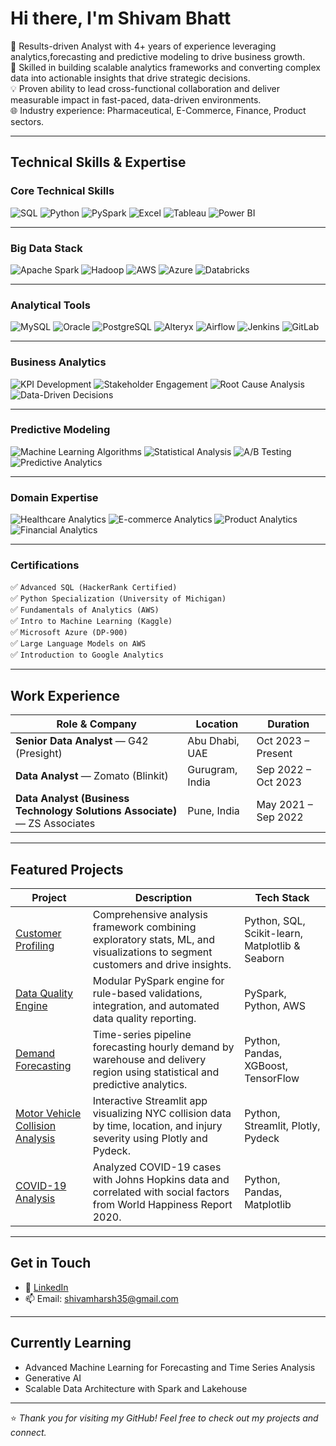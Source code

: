 # Hi there, I'm Shivam Bhatt

🎯 Results-driven Analyst with 4+ years of experience leveraging analytics,forecasting and predictive modeling to drive business growth.<br>
🔧 Skilled in building scalable analytics frameworks and converting complex data into actionable insights that drive strategic decisions.<br>
💡 Proven ability to lead cross-functional collaboration and deliver measurable impact in fast-paced, data-driven environments.<br>
🌐 Industry experience: Pharmaceutical, E-Commerce, Finance, Product sectors.

---

##  Technical Skills & Expertise

### Core Technical Skills  
![SQL](https://img.shields.io/badge/SQL-4DB6AC?style=for-the-badge&logo=mysql&logoColor=white)
![Python](https://img.shields.io/badge/Python-26A69A?style=for-the-badge&logo=python&logoColor=white)
![PySpark](https://img.shields.io/badge/PySpark-00796B?style=for-the-badge&logo=apachespark&logoColor=white)
![Excel](https://img.shields.io/badge/Excel-2E7D32?style=for-the-badge&logo=microsoft-excel&logoColor=white)
![Tableau](https://img.shields.io/badge/Tableau-00838F?style=for-the-badge&logo=tableau&logoColor=white)
![Power BI](https://img.shields.io/badge/Power%20BI-00695C?style=for-the-badge&logo=powerbi&logoColor=white)

---

### Big Data Stack  
![Apache Spark](https://img.shields.io/badge/Spark-00796B?style=for-the-badge&logo=apachespark&logoColor=white)
![Hadoop](https://img.shields.io/badge/Hadoop-4DB6AC?style=for-the-badge&logo=apachehadoop&logoColor=white)
![AWS](https://img.shields.io/badge/AWS-264653?style=for-the-badge&logo=amazonaws&logoColor=white)
![Azure](https://img.shields.io/badge/Azure-00838F?style=for-the-badge&logo=microsoftazure&logoColor=white)
![Databricks](https://img.shields.io/badge/Databricks-2E7D32?style=for-the-badge&logo=databricks&logoColor=white)

---

### Analytical Tools  
![MySQL](https://img.shields.io/badge/MySQL-4DB6AC?style=for-the-badge&logo=mysql&logoColor=white)
![Oracle](https://img.shields.io/badge/Oracle-2E7D32?style=for-the-badge&logo=oracle&logoColor=white)
![PostgreSQL](https://img.shields.io/badge/PostgreSQL-00838F?style=for-the-badge&logo=postgresql&logoColor=white)
![Alteryx](https://img.shields.io/badge/Alteryx-00796B?style=for-the-badge&logo=alteryx&logoColor=white)
![Airflow](https://img.shields.io/badge/Airflow-26A69A?style=for-the-badge&logo=apacheairflow&logoColor=white)
![Jenkins](https://img.shields.io/badge/Jenkins-264653?style=for-the-badge&logo=jenkins&logoColor=white)
![GitLab](https://img.shields.io/badge/GitLab-4DB6AC?style=for-the-badge&logo=gitlab&logoColor=white)

---

### Business Analytics  
![KPI Development](https://img.shields.io/badge/KPI%20Development-00796B?style=for-the-badge&logo=data&logoColor=white)
![Stakeholder Engagement](https://img.shields.io/badge/Stakeholder%20Engagement-4DB6AC?style=for-the-badge&logo=Handshake&logoColor=white)
![Root Cause Analysis](https://img.shields.io/badge/Root%20Cause%20Analysis-00838F?style=for-the-badge&logo=bugcrowd&logoColor=white)
![Data-Driven Decisions](https://img.shields.io/badge/Data--Driven%20Decisions-26A69A?style=for-the-badge&logo=GoogleAnalytics&logoColor=white)

---

### Predictive Modeling  
![Machine Learning Algorithms](https://img.shields.io/badge/Machine%20Learning%20Algorithms-00796B?style=for-the-badge&logo=Tensorflow&logoColor=white)
![Statistical Analysis](https://img.shields.io/badge/Statistical%20Analysis-26A69A?style=for-the-badge&logo=r&logoColor=white)
![A/B Testing](https://img.shields.io/badge/A%2FB%20Testing-00796B?style=for-the-badge&logo=Flask&logoColor=white)
![Predictive Analytics](https://img.shields.io/badge/Predictive%20Analytics-00838F?style=for-the-badge&logo=scikitlearn&logoColor=white)


---

### Domain Expertise  
![Healthcare Analytics](https://img.shields.io/badge/Healthcare%20Analytics-00796B?style=for-the-badge&logo=medrt&logoColor=white)
![E-commerce Analytics](https://img.shields.io/badge/E--commerce%20Analytics-00838F?style=for-the-badge&logo=Shopify&logoColor=white)
![Product Analytics](https://img.shields.io/badge/Product%20Analytics-4DB6AC?style=for-the-badge&logo=ProductHunt&logoColor=white)
![Financial Analytics](https://img.shields.io/badge/Financial%20Analytics-26A69A?style=for-the-badge&logo=PayPal&logoColor=white)

---

###  Certifications  
✅ `Advanced SQL (HackerRank Certified)`  
✅ `Python Specialization (University of Michigan)`  
✅ `Fundamentals of Analytics (AWS)`  
✅ `Intro to Machine Learning (Kaggle)`  
✅ `Microsoft Azure (DP-900)` <br>
✅ `Large Language Models on AWS`<br>
✅ `Introduction to Google Analytics `

---

##  Work Experience

| Role & Company                             | Location           | Duration            |
|-------------------------------------------|--------------------|---------------------|
| **Senior Data Analyst** — G42 (Presight)   |  Abu Dhabi, UAE   | Oct 2023 – Present |
|  **Data Analyst** — Zomato (Blinkit)           |  Gurugram, India  | Sep 2022 – Oct 2023 |
|  **Data Analyst (Business Technology Solutions Associate)** — ZS Associates |  Pune, India      | May 2021 – Sep 2022 |


---

##  Featured Projects

| Project | Description | Tech Stack |
|---------|-------------|------------|
| [Customer Profiling](https://github.com/shivambhatt35/Customer-Profiling) | Comprehensive analysis framework combining exploratory stats, ML, and visualizations to segment customers and drive insights. | Python, SQL, Scikit-learn, Matplotlib & Seaborn |
| [Data Quality Engine](https://github.com/shivambhatt35/Data-Quality-Framework) | Modular PySpark engine for rule-based validations, integration, and automated data quality reporting. | PySpark, Python, AWS |
| [Demand Forecasting](https://github.com/shivambhatt35/Demand-Forecasting) | Time-series pipeline forecasting hourly demand by warehouse and delivery region using statistical and predictive analytics. | Python, Pandas, XGBoost, TensorFlow  |
| [Motor Vehicle Collision Analysis](https://github.com/shivambhatt35/Motor-Vehicle-Collision-Analysis) | Interactive Streamlit app visualizing NYC collision data by time, location, and injury severity using Plotly and Pydeck. | Python, Streamlit, Plotly, Pydeck |
| [COVID-19 Analysis](https://github.com/shivambhatt35/Covid19-Analysis) | Analyzed COVID-19 cases with Johns Hopkins data and correlated with social factors from World Happiness Report 2020. | Python, Pandas, Matplotlib |


---

##  Get in Touch

- 💼 [LinkedIn](https://www.linkedin.com/in/shivam-bhatt-60a3891ab/)
- 📫 Email: shivamharsh35@gmail.com

---

##  Currently Learning

- Advanced Machine Learning for Forecasting and Time Series Analysis
- Generative AI
- Scalable Data Architecture with Spark and Lakehouse  

---

⭐️ *Thank you for visiting my GitHub! Feel free to check out my projects and connect.*

